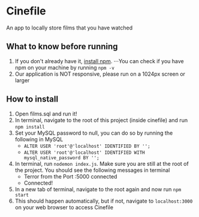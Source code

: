 # Cinefile
An app to locally store films that you have watched

## What to know before running
1. If you don't already have it, [install npm](https://www.npmjs.com/get-npm).
⋅⋅⋅You can check if you have npm on your machine by running `npm -v`
2. Our application is NOT responsive, please run on a 1024px screen or larger

## How to install
1. Open films.sql and run it!
2. In terminal, navigate to the root of this project (inside cinefile) and run `npm install`
3. Set your MySQL password to null, you can do so by running the following in MySQL
   * `ALTER USER 'root'@'localhost' IDENTIFIED BY '';`
   * `ALTER USER 'root'@'localhost' IDENTIFIED WITH mysql_native_password BY '';`
4. In terminal, run `nodemon index.js`. Make sure you are still at the root of the project. You should see the following messages in terminal
   * Terror from the Port :5000 connected
   * Connected!
5. In a new tab of terminal, navigate to the root again and now run `npm start`
6. This should happen automatically, but if not, navigate to `localhost:3000` on your web browser to access Cinefile
